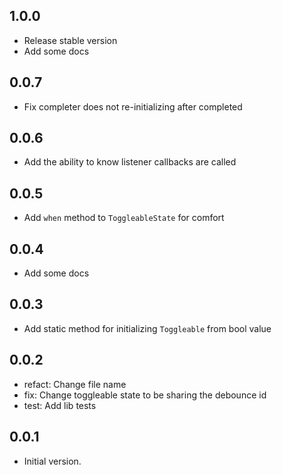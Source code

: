 ## 1.0.0
- Release stable version
- Add some docs

## 0.0.7
- Fix completer does not re-initializing after completed

## 0.0.6
- Add the ability to know listener callbacks are called

## 0.0.5
- Add `when` method to `ToggleableState` for comfort 

## 0.0.4
- Add some docs

## 0.0.3

- Add static method for initializing `Toggleable` from bool value

## 0.0.2

- refact: Change file name
- fix: Change toggleable state to be sharing the debounce id
- test: Add lib tests

## 0.0.1

- Initial version.

